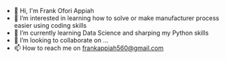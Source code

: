 - 👋 Hi, I'm Frank Ofori Appiah
- 👀 I’m interested in learning how to solve or make manufacturer process easier using coding skills
- 🌱 I’m currently learning Data Science and sharping my Python skills
- 💞️ I’m looking to collaborate on ...
- 📫 How to reach me on frankappiah560@gmail.com

<!---
FrankAppiah560/FrankAppiah560 is a ✨ special ✨ repository because its `README.md` (this file) appears on your GitHub profile.
You can click the Preview link to take a look at your changes.
--->
